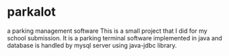 # parkalot
a parking management software
This is a small project that I did for my school submission. 
It is a parking terminal software implemented in java and database is handled by mysql server using java-jdbc library. 

